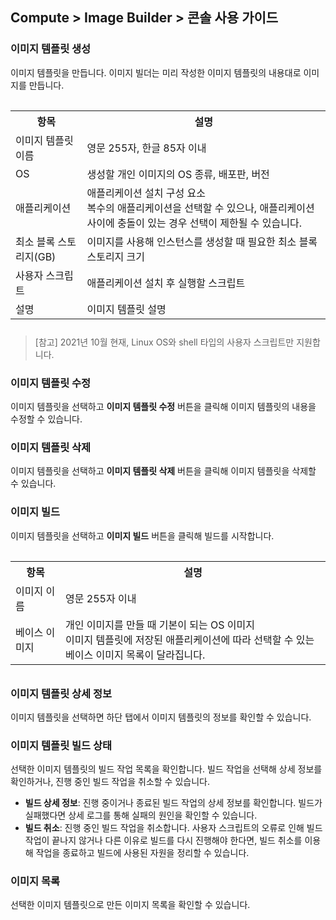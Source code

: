 ## Compute > Image Builder > 콘솔 사용 가이드
### 이미지 템플릿 생성
이미지 템플릿을 만듭니다. 이미지 빌더는 미리 작성한 이미지 템플릿의 내용대로 이미지를 만듭니다.

<table class="it" style="padding-top: 15px; padding-bottom: 10px;">
  <tr>
    <th>항목</th>
    <th>설명</th>
  </tr>
  <tr>
    <td>이미지 템플릿 이름</td>
    <td>영문 255자, 한글 85자 이내</td>
  </tr>
  <tr>
    <td>OS</td>
    <td>생성할 개인 이미지의 OS 종류, 배포판, 버전</td>
  </tr>
    <tr>
    <td>애플리케이션</td>
    <td>애플리케이션 설치 구성 요소<br/>복수의 애플리케이션을 선택할 수 있으나, 애플리케이션 사이에 충돌이 있는 경우 선택이 제한될 수 있습니다.</td>
  </tr>
  <tr>
    <td>최소 블록 스토리지(GB)</td>
    <td>이미지를 사용해 인스턴스를 생성할 때 필요한 최소 블록 스토리지 크기</td>
  </tr>
  <tr>
    <td>사용자 스크립트</td>
    <td>애플리케이션 설치 후 실행할 스크립트</td>
  </tr>
  <tr>
    <td>설명</td>
    <td>이미지 템플릿 설명</td>
  </tr>
</table>

> [참고]
> 2021년 10월 현재, Linux OS와 shell 타입의 사용자 스크립트만 지원합니다.

### 이미지 템플릿 수정
이미지 템플릿을 선택하고 **이미지 템플릿 수정** 버튼을 클릭해 이미지 템플릿의 내용을 수정할 수 있습니다.

### 이미지 템플릿 삭제
이미지 템플릿을 선택하고 **이미지 템플릿 삭제** 버튼을 클릭해 이미지 템플릿을 삭제할 수 있습니다.

### 이미지 빌드
이미지 템플릿을 선택하고 **이미지 빌드** 버튼을 클릭해 빌드를 시작합니다.

<table class="it" style="padding-top: 15px; padding-bottom: 10px;">
  <tr>
    <th>항목</th>
    <th>설명</th>
  </tr>
  <tr>
    <td>이미지 이름</td>
    <td>영문 255자 이내</td>
  </tr>
  <tr>
    <td>베이스 이미지</td>
    <td>개인 이미지를 만들 때 기본이 되는 OS 이미지<br/>이미지 템플릿에 저장된 애플리케이션에 따라 선택할 수 있는 베이스 이미지 목록이 달라집니다.</td>
  </tr>
</table>

### 이미지 템플릿 상세 정보
이미지 템플릿을 선택하면 하단 탭에서 이미지 템플릿의 정보를 확인할 수 있습니다.

### 이미지 템플릿 빌드 상태
선택한 이미지 템플릿의 빌드 작업 목록을 확인합니다. 빌드 작업을 선택해 상세 정보를 확인하거나, 진행 중인 빌드 작업을 취소할 수 있습니다.

* **빌드 상세 정보**: 진행 중이거나 종료된 빌드 작업의 상세 정보를 확인합니다. 빌드가 실패했다면 상세 로그를 통해 실패의 원인을 확인할 수 있습니다.
* **빌드 취소**: 진행 중인 빌드 작업을 취소합니다. 사용자 스크립트의 오류로 인해 빌드 작업이 끝나지 않거나 다른 이유로 빌드를 다시 진행해야 한다면, 빌드 취소를 이용해 작업을 종료하고 빌드에 사용된 자원을 정리할 수 있습니다.

### 이미지 목록
선택한 이미지 템플릿으로 만든 이미지 목록을 확인할 수 있습니다.
